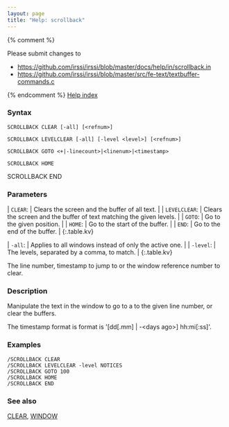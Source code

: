 ```yaml
---
layout: page
title: "Help: scrollback"
---
```


{% comment %}

Please submit changes to
- https://github.com/irssi/irssi/blob/master/docs/help/in/scrollback.in
- https://github.com/irssi/irssi/blob/master/src/fe-text/textbuffer-commands.c


{% endcomment %}
[Help index](/documentation/help)

### Syntax ###

<div class="highlight irssisyntax"><pre style="\-\-cmdlen:16ch"><code><span class="synB">SCROLLBACK</span> <span class="synB">CLEAR</span> <span class="syn10">[<span class="syn">-all</span>]</span> <span class="syn10">[<span class="syn09">&lt;refnum></span>]</span></code></pre></div>


<div class="highlight irssisyntax"><pre style="\-\-cmdlen:21ch"><code><span class="synB">SCROLLBACK</span> <span class="synB">LEVELCLEAR</span> <span class="syn10">[<span class="syn">-all</span>]</span> <span class="syn10">[<span class="syn">-level</span> <span class="syn09">&lt;level></span>]</span> <span class="syn10">[<span class="syn09">&lt;refnum></span>]</span></code></pre></div>


<div class="highlight irssisyntax"><pre style="\-\-cmdlen:15ch"><code><span class="synB">SCROLLBACK</span> <span class="synB">GOTO</span> <span class="synB05">&lt;+|-linecount></span>|<span class="synB05">&lt;linenum></span>|<span class="synB05">&lt;timestamp></span></code></pre></div>


<div class="highlight irssisyntax"><pre style="\-\-cmdlen:14ch"><code><span class="synB">SCROLLBACK</span> <span class="synB">HOME</span></code></pre></div>


SCROLLBACK END

### Parameters ###


| `CLEAR`: |          Clears the screen and the buffer of all text. |
| `LEVELCLEAR`: |     Clears the screen and the buffer of text matching the given levels. |
| `GOTO`: |           Go to the given position. |
| `HOME`: |           Go to the start of the buffer. |
| `END`: |            Go to the end of the buffer. |
{:.table.kv}


| `-all`: |           Applies to all windows instead of only the active one. |
| `-level`: |         The levels, separated by a comma, to match. |
{:.table.kv}

The line number, timestamp to jump to or the window reference number to
clear.

### Description ###

Manipulate the text in the window to go to a to the given line number, or
clear the buffers.

The timestamp format is format is '[dd[.mm] | -&lt;days ago>] hh:mi[:ss]'.

### Examples ###

    /SCROLLBACK CLEAR
    /SCROLLBACK LEVELCLEAR -level NOTICES
    /SCROLLBACK GOTO 100
    /SCROLLBACK HOME
    /SCROLLBACK END

### See also ###
[CLEAR](/documentation/help/clear), [WINDOW](/documentation/help/window)

